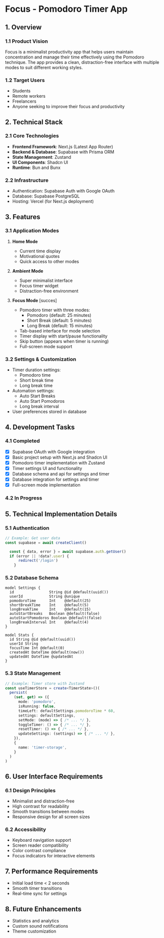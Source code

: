 # Focus - Pomodoro Timer App

## 1. Overview
### 1.1 Product Vision
Focus is a minimalist productivity app that helps users maintain concentration and manage their time effectively using the Pomodoro technique. The app provides a clean, distraction-free interface with multiple modes to suit different working styles.

### 1.2 Target Users
- Students
- Remote workers
- Freelancers
- Anyone seeking to improve their focus and productivity

## 2. Technical Stack
### 2.1 Core Technologies
- **Frontend Framework**: Next.js (Latest App Router)
- **Backend & Database**: Supabase with Prisma ORM
- **State Management**: Zustand
- **UI Components**: Shadcn UI
- **Runtime**: Bun and Bunx

### 2.2 Infrastructure
- Authentication: Supabase Auth with Google OAuth
- Database: Supabase PostgreSQL
- Hosting: Vercel (for Next.js deployment)

## 3. Features
### 3.1 Application Modes
1. **Home Mode**
   - Current time display
   - Motivational quotes
   - Quick access to other modes

2. **Ambient Mode**
   - Super minimalist interface
   - Focus timer widget
   - Distraction-free environment

3. **Focus Mode** [succes]
   - Pomodoro timer with three modes:
     - Pomodoro (default: 25 minutes)
     - Short Break (default: 5 minutes)
     - Long Break (default: 15 minutes)
   - Tab-based interface for mode selection
   - Timer display with start/pause functionality
   - Skip button (appears when timer is running)
   - Full-screen mode support

### 3.2 Settings & Customization
- Timer duration settings:
  - Pomodoro time
  - Short break time
  - Long break time
- Automation settings:
  - Auto Start Breaks
  - Auto Start Pomodoros
  - Long break interval
- User preferences stored in database

## 4. Development Tasks
### 4.1 Completed
- [x] Supabase OAuth with Google integration
- [x] Basic project setup with Next.js and Shadcn UI
- [x] Pomodoro timer implementation with Zustand
- [x] Timer settings UI and functionality
- [x] Database schema and api for settings and timer
- [x] Database integration for settings and timer
- [x] Full-screen mode implementation

### 4.2 In Progress

## 5. Technical Implementation Details
### 5.1 Authentication
```typescript
// Example: Get user data
const supabase = await createClient()

  const { data, error } = await supabase.auth.getUser()
  if (error || !data?.user) {
      redirect('/login')
    }

```

### 5.2 Database Schema
```prisma
model Settings {
  id                String @id @default(uuid())
  userId            String @unique
  pomodoroTime      Int    @default(25)
  shortBreakTime    Int    @default(5)
  longBreakTime     Int    @default(15)
  autoStartBreaks   Boolean @default(false)
  autoStartPomodoros Boolean @default(false)
  longBreakInterval Int    @default(4)
}

model Stats {
  id String @id @default(uuid())
  userId String
  focusTime Int @default(0)
  createdAt DateTime @default(now())
  updatedAt DateTime @updatedAt
}
```

### 5.3 State Management
```typescript
// Example: Timer store with Zustand
const useTimerStore = create<TimerState>()(
  persist(
    (set, get) => ({
      mode: 'pomodoro',
      isRunning: false,
      timeLeft: defaultSettings.pomodoroTime * 60,
      settings: defaultSettings,
      setMode: (mode) => { /* ... */ },
      toggleTimer: () => { /* ... */ },
      resetTimer: () => { /* ... */ },
      updateSettings: (settings) => { /* ... */ },
    }),
    {
      name: 'timer-storage',
    }
  )
)
```

## 6. User Interface Requirements
### 6.1 Design Principles
- Minimalist and distraction-free
- High contrast for readability
- Smooth transitions between modes
- Responsive design for all screen sizes

### 6.2 Accessibility
- Keyboard navigation support
- Screen reader compatibility
- Color contrast compliance
- Focus indicators for interactive elements

## 7. Performance Requirements
- Initial load time < 2 seconds
- Smooth timer transitions
- Real-time sync for settings

## 8. Future Enhancements
- Statistics and analytics
- Custom sound notifications
- Theme customization